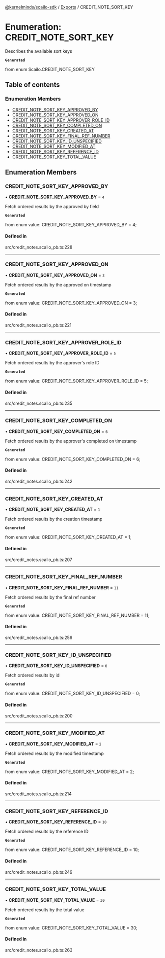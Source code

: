 [@kernelminds/scailo-sdk](../README.md) / [Exports](../modules.md) / CREDIT\_NOTE\_SORT\_KEY

# Enumeration: CREDIT\_NOTE\_SORT\_KEY

Describes the available sort keys

**`Generated`**

from enum Scailo.CREDIT_NOTE_SORT_KEY

## Table of contents

### Enumeration Members

- [CREDIT\_NOTE\_SORT\_KEY\_APPROVED\_BY](CREDIT_NOTE_SORT_KEY.md#credit_note_sort_key_approved_by)
- [CREDIT\_NOTE\_SORT\_KEY\_APPROVED\_ON](CREDIT_NOTE_SORT_KEY.md#credit_note_sort_key_approved_on)
- [CREDIT\_NOTE\_SORT\_KEY\_APPROVER\_ROLE\_ID](CREDIT_NOTE_SORT_KEY.md#credit_note_sort_key_approver_role_id)
- [CREDIT\_NOTE\_SORT\_KEY\_COMPLETED\_ON](CREDIT_NOTE_SORT_KEY.md#credit_note_sort_key_completed_on)
- [CREDIT\_NOTE\_SORT\_KEY\_CREATED\_AT](CREDIT_NOTE_SORT_KEY.md#credit_note_sort_key_created_at)
- [CREDIT\_NOTE\_SORT\_KEY\_FINAL\_REF\_NUMBER](CREDIT_NOTE_SORT_KEY.md#credit_note_sort_key_final_ref_number)
- [CREDIT\_NOTE\_SORT\_KEY\_ID\_UNSPECIFIED](CREDIT_NOTE_SORT_KEY.md#credit_note_sort_key_id_unspecified)
- [CREDIT\_NOTE\_SORT\_KEY\_MODIFIED\_AT](CREDIT_NOTE_SORT_KEY.md#credit_note_sort_key_modified_at)
- [CREDIT\_NOTE\_SORT\_KEY\_REFERENCE\_ID](CREDIT_NOTE_SORT_KEY.md#credit_note_sort_key_reference_id)
- [CREDIT\_NOTE\_SORT\_KEY\_TOTAL\_VALUE](CREDIT_NOTE_SORT_KEY.md#credit_note_sort_key_total_value)

## Enumeration Members

### CREDIT\_NOTE\_SORT\_KEY\_APPROVED\_BY

• **CREDIT\_NOTE\_SORT\_KEY\_APPROVED\_BY** = ``4``

Fetch ordered results by the approved by field

**`Generated`**

from enum value: CREDIT_NOTE_SORT_KEY_APPROVED_BY = 4;

#### Defined in

src/credit_notes.scailo_pb.ts:228

___

### CREDIT\_NOTE\_SORT\_KEY\_APPROVED\_ON

• **CREDIT\_NOTE\_SORT\_KEY\_APPROVED\_ON** = ``3``

Fetch ordered results by the approved on timestamp

**`Generated`**

from enum value: CREDIT_NOTE_SORT_KEY_APPROVED_ON = 3;

#### Defined in

src/credit_notes.scailo_pb.ts:221

___

### CREDIT\_NOTE\_SORT\_KEY\_APPROVER\_ROLE\_ID

• **CREDIT\_NOTE\_SORT\_KEY\_APPROVER\_ROLE\_ID** = ``5``

Fetch ordered results by the approver's role ID

**`Generated`**

from enum value: CREDIT_NOTE_SORT_KEY_APPROVER_ROLE_ID = 5;

#### Defined in

src/credit_notes.scailo_pb.ts:235

___

### CREDIT\_NOTE\_SORT\_KEY\_COMPLETED\_ON

• **CREDIT\_NOTE\_SORT\_KEY\_COMPLETED\_ON** = ``6``

Fetch ordered results by the approver's completed on timestamp

**`Generated`**

from enum value: CREDIT_NOTE_SORT_KEY_COMPLETED_ON = 6;

#### Defined in

src/credit_notes.scailo_pb.ts:242

___

### CREDIT\_NOTE\_SORT\_KEY\_CREATED\_AT

• **CREDIT\_NOTE\_SORT\_KEY\_CREATED\_AT** = ``1``

Fetch ordered results by the creation timestamp

**`Generated`**

from enum value: CREDIT_NOTE_SORT_KEY_CREATED_AT = 1;

#### Defined in

src/credit_notes.scailo_pb.ts:207

___

### CREDIT\_NOTE\_SORT\_KEY\_FINAL\_REF\_NUMBER

• **CREDIT\_NOTE\_SORT\_KEY\_FINAL\_REF\_NUMBER** = ``11``

Fetch ordered results by the final ref number

**`Generated`**

from enum value: CREDIT_NOTE_SORT_KEY_FINAL_REF_NUMBER = 11;

#### Defined in

src/credit_notes.scailo_pb.ts:256

___

### CREDIT\_NOTE\_SORT\_KEY\_ID\_UNSPECIFIED

• **CREDIT\_NOTE\_SORT\_KEY\_ID\_UNSPECIFIED** = ``0``

Fetch ordered results by id

**`Generated`**

from enum value: CREDIT_NOTE_SORT_KEY_ID_UNSPECIFIED = 0;

#### Defined in

src/credit_notes.scailo_pb.ts:200

___

### CREDIT\_NOTE\_SORT\_KEY\_MODIFIED\_AT

• **CREDIT\_NOTE\_SORT\_KEY\_MODIFIED\_AT** = ``2``

Fetch ordered results by the modified timestamp

**`Generated`**

from enum value: CREDIT_NOTE_SORT_KEY_MODIFIED_AT = 2;

#### Defined in

src/credit_notes.scailo_pb.ts:214

___

### CREDIT\_NOTE\_SORT\_KEY\_REFERENCE\_ID

• **CREDIT\_NOTE\_SORT\_KEY\_REFERENCE\_ID** = ``10``

Fetch ordered results by the reference ID

**`Generated`**

from enum value: CREDIT_NOTE_SORT_KEY_REFERENCE_ID = 10;

#### Defined in

src/credit_notes.scailo_pb.ts:249

___

### CREDIT\_NOTE\_SORT\_KEY\_TOTAL\_VALUE

• **CREDIT\_NOTE\_SORT\_KEY\_TOTAL\_VALUE** = ``30``

Fetch ordered results by the total value

**`Generated`**

from enum value: CREDIT_NOTE_SORT_KEY_TOTAL_VALUE = 30;

#### Defined in

src/credit_notes.scailo_pb.ts:263
